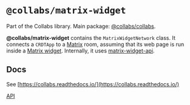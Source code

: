 # `@collabs/matrix-widget`

Part of the Collabs library. Main package: [@collabs/collabs](https://www.npmjs.com/package/@collabs/collabs).

**@collabs/matrix-widget** contains the `MatrixWidgetNetwork` class. It connects a `CRDTApp` to a [Matrix](matrix.org) room, assuming that its web page is run inside a [Matrix widget](https://matrix.org/blog/2017/08/23/introducing-matrix-widgets). Internally, it uses [matrix-widget-api](https://www.npmjs.com/package/matrix-widget-api).

## Docs

<!-- TODO: Link to specific docs page instead of whole site -->

See [https://collabs.readthedocs.io/](https://collabs.readthedocs.io/)

[API](https://collabs.readthedocs.io/en/latest/api/matrix-widget)
